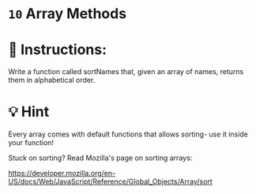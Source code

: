 # `10` Array Methods
# 📝 Instructions:
Write a function called sortNames that, given an array of names, returns them in alphabetical order.

# 💡 Hint
Every array comes with default functions that allows sorting- use it inside your function!

Stuck on sorting? Read Mozilla's page on sorting arrays:

https://developer.mozilla.org/en-US/docs/Web/JavaScript/Reference/Global_Objects/Array/sort